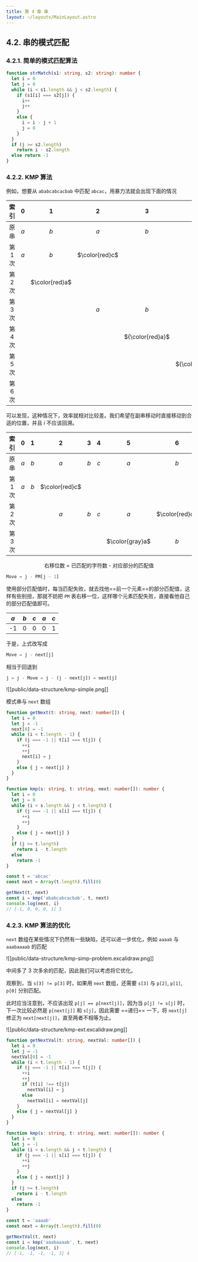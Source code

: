 ```yaml
---
title: 第 4 章 串
layout: ~/layouts/MainLayout.astro
---
```


## 4.2. 串的模式匹配

### 4.2.1. 简单的模式匹配算法

```ts
function strMatch(s1: string, s2: string): number {
  let i = 0
  let j = 0
  while (i < s1.length && j < s2.length) {
    if (s1[i] === s2[j]) {
      i++
      j++
    }
    else {
      i = i - j + 1
      j = 0
    }
  }
  if (j >= s2.length)
    return i - s2.length
  else return -1
}
```

### 4.2.2. KMP 算法

例如，想要从 `ababcabcacbab` 中匹配 `abcac`，用暴力法就会出现下面的情况

|  索引   |  0  |       1        |       2        |        3         |        4         |  5  |       6        |  7  |  8  |  9  | 10  | 11  | 12    |
|:-------:|:---:|:--------------:|:--------------:|:----------------:|:----------------:|:---:|:--------------:|:---:|:---:|:---:|:---:|:---:|:---:|
|  原串   | $a$ |      $b$       |      $a$       |       $b$        |       $c$        | $a$ |      $b$       | $c$ | $a$ | $c$ | $b$ | $a$ | $b$ |
| 第 1 次 | $a$ |      $b$       | $\color{red}c$ |                  |                  |     |                |     |     |     |     |     |     |
| 第 2 次 |     | $\color{red}a$ |                |                  |                  |     |                |     |     |     |     |     |     |
| 第 3 次 |     |                |      $a$       |       $b$        |       $c$        | $a$ | $\color{red}c$ |     |     |     |     |     |     |
| 第 4 次 |     |                |                | ${\color{red}a}$ |                  |     |                |     |     |     |     |     |     |
| 第 5 次 |     |                |                |                  | ${\color{red}a}$ |     |                |     |     |     |     |     |     |
| 第 6 次 |     |                |                |                  |                  | $a$ |      $b$       | $c$ | $a$ | $c$ |     |     |     |

可以发现，这种情况下，效率就相对比较差。我们希望在副串移动时直接移动到合适的位置，并且 $i$ 不应该回溯。

|  索引   |  0  |       1        |       2        |        3         |        4         |  5  |       6        |  7  |  8  |  9  | 10  | 11  | 12    |
|:-------:|:---:|:--------------:|:--------------:|:----------------:|:----------------:|:---:|:--------------:|:---:|:---:|:---:|:---:|:---:|:---:|
|  原串   | $a$ |      $b$       |      $a$       |       $b$        |       $c$        | $a$ |      $b$       | $c$ | $a$ | $c$ | $b$ | $a$ | $b$ |
| 第 1 次 | $a$ |      $b$       | $\color{red}c$ |                  |                  |     |                |     |     |     |     |     |     |
| 第 2 次 |     |                |      $a$       |       $b$        |       $c$        | $a$ | $\color{red}c$ |     |     |     |     |     |     |
| 第 3 次 |     |                |                |                  |                  | $\color{gray}a$ |      $b$       | $c$ | $a$ | $c$ |     |     |     |

<p style="text-align: center;">右移位数 = 已匹配的字符数 - 对应部分的匹配值</p>

```js
Move = j - PM[j - 1]
```

使用部分匹配值时，每当匹配失败，就去找他==前一个元素==的部分匹配值，这样有些别扭，那就不妨把 `PM` 表右移一位，这样哪个元素匹配失败，直接看他自己的部分匹配值即可。

| $a$ | $b$ | $c$ | $a$ | $c$ |
|:---:|:---:|:---:|:---:|:---:|
| -1  |  0  |  0  |  0  |  1  |

于是，上式改写成

```js
Move = j - next[j]
```

相当于回退到

```js
j = j - Move = j - (j - next[j]) = next[j]
```

![[public/data-structure/kmp-simple.png]]

模式串与 `next` 数组

```ts
function getNext(t: string, next: number[]) {
  let i = 0
  let j = -1
  next[0] = -1
  while (i < t.length - 1) {
    if (j === -1 || t[i] === t[j]) {
      ++i
      ++j
      next[i] = j
    }
    else { j = next[j] }
  }
}

function kmp(s: string, t: string, next: number[]): number {
  let i = 0
  let j = 0
  while (i < s.length && j < t.length) {
    if (j === -1 || s[i] === t[j]) {
      ++i
      ++j
    }
    else { j = next[j] }
  }
  if (j >= t.length)
    return i - t.length
  else
    return -1
}

const t = 'abcac'
const next = Array(t.length).fill(0)

getNext(t, next)
const i = kmp('ababcabcacbab', t, next)
console.log(next, i)
// [-1, 0, 0, 0, 1] 5
```

### 4.2.3. KMP 算法的优化

`next` 数组在某些情况下仍然有一些缺陷，还可以进一步优化，例如 `aaaab` 与 `aaabaaaab` 的匹配

![[public/data-structure/kmp-simp-problem.excalidraw.png]]

中间多了 3 次多余的匹配，因此我们可以考虑将它优化。

观察到，当 `s[3] != p[3]` 时，如果用 `next` 数组，还需要 `s[3]` 与 `p[2]`, `p[1]`, `p[0]` 分别匹配。

此时应当注意到，不应该出现 `p[j] == p[next[j]]`，因为当 `p[j] != s[j]` 时，下一次比较必然是 `p[next[j]]` 和 `s[j]`，因此需要 ==递归== 一下，将 `next[j]` 修正为 `next[next[j]]`，直至两者不相等为止。

![[public/data-structure/kmp-ext.excalidraw.png]]

```ts
function getNextVal(t: string, nextVal: number[]) {
  let i = 0
  let j = -1
  nextVal[0] = -1
  while (i < t.length - 1) {
    if (j === -1 || t[i] === t[j]) {
      ++i
      ++j
      if (t[i] !== t[j])
        nextVal[i] = j
      else
        nextVal[i] = nextVal[j]
    }
    else { j = nextVal[j] }
  }
}

function kmp(s: string, t: string, next: number[]): number {
  let i = 0
  let j = -1
  while (i < s.length && j < t.length) {
    if (j === -1 || s[i] === t[j]) {
      ++i
      ++j
    }
    else { j = next[j] }
  }
  if (j >= t.length)
    return i - t.length
  else
    return -1
}

const t = 'aaaab'
const next = Array(t.length).fill(0)

getNextVal(t, next)
const i = kmp('aaabaaaab', t, next)
console.log(next, i)
// [-1, -1, -1, -1, 3] 4
```

